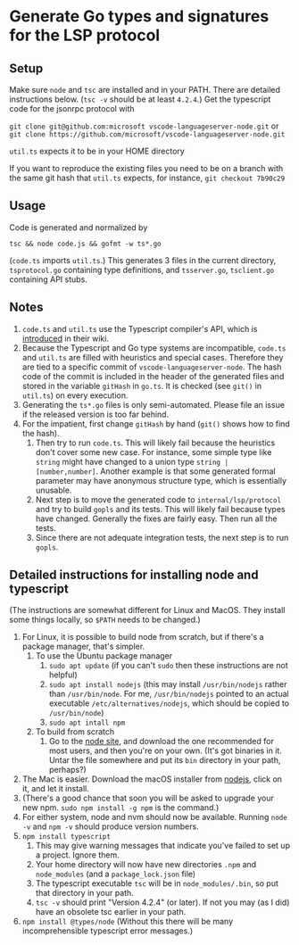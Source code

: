 # Generate Go types and signatures for the LSP protocol

## Setup

Make sure `node` and `tsc` are installed and in your PATH. There are detailed instructions below.
(`tsc -v` should be at least `4.2.4`.)
Get the typescript code for the jsonrpc protocol with

`git clone git@github.com:microsoft vscode-languageserver-node.git` or
`git clone https://github.com/microsoft/vscode-languageserver-node.git`

`util.ts` expects it to be in your HOME directory

If you want to reproduce the existing files you need to be on a branch with the same git hash that `util.ts` expects, for instance, `git checkout 7b90c29`

## Usage

Code is generated and normalized by

`tsc && node code.js && gofmt -w ts*.go`

(`code.ts` imports `util.ts`.) This generates 3 files in the current directory, `tsprotocol.go`
containing type definitions, and `tsserver.go`, `tsclient.go` containing API stubs.

## Notes

1. `code.ts` and `util.ts` use the Typescript compiler's API, which is [introduced](https://github.com/Microsoft/TypeScript/wiki/Architectural-Overview) in their wiki.
2. Because the Typescript and Go type systems are incompatible, `code.ts` and `util.ts` are filled with heuristics and special cases. Therefore they are tied to a specific commit of `vscode-languageserver-node`. The hash code of the commit is included in the header of
the generated files and stored in the variable `gitHash` in `go.ts`. It is checked (see `git()` in `util.ts`) on every execution.
3. Generating the `ts*.go` files is only semi-automated. Please file an issue if the released version is too far behind.
4. For the impatient, first change `gitHash` by hand (`git()` shows how to find the hash).
    1. Then try to run `code.ts`. This will likely fail because the heuristics don't cover some new case. For instance, some simple type like `string` might have changed to a union type `string | [number,number]`. Another example is that some generated formal parameter may have anonymous structure type, which is essentially unusable.
    2. Next step is to move the generated code to `internal/lsp/protocol` and try to build `gopls` and its tests. This will likely fail because types have changed. Generally the fixes are fairly easy. Then run all the tests.
    3. Since there are not adequate integration tests, the next step is to run `gopls`.

## Detailed instructions for installing node and typescript

(The instructions are somewhat different for  Linux and MacOS. They install some things locally, so `$PATH` needs to be changed.)

1. For Linux, it is possible to build node from scratch, but if there's a package manager, that's simpler.
    1. To use the Ubuntu package manager
        1. `sudo apt update` (if you can't `sudo` then these instructions are not helpful)
        2. `sudo apt install nodejs` (this may install `/usr/bin/nodejs` rather than `/usr/bin/node`. For me, `/usr/bin/nodejs` pointed to an actual executable `/etc/alternatives/nodejs`, which should be copied to `/usr/bin/node`)
        3. `sudo apt intall npm`
    1. To build from scratch
        1. Go to the [node site](https://nodejs.org), and download the one recommended for most users, and then you're on your own. (It's got binaries in it. Untar the file somewhere and put its `bin` directory in your path, perhaps?)
2. The Mac is easier. Download the macOS installer from [nodejs](https://nodejs.org), click on it, and let it install.
3. (There's a good chance that soon you will be asked to upgrade your new npm. `sudo npm install -g npm` is the command.)
4. For either system, node and nvm should now be available. Running `node -v` and `npm -v` should produce version numbers.
5. `npm install typescript`
    1. This may give warning messages that indicate you've failed to set up a project. Ignore them.
    2. Your home directory will now have new directories `.npm` and `node_modules` (and a `package_lock.json` file)
    3. The typescript executable `tsc` will be in `node_modules/.bin`, so put that directory in your path.
    4. `tsc -v` should print "Version 4.2.4" (or later). If not you may (as I did) have an obsolete tsc earlier in your path.
6. `npm install @types/node` (Without this there will be many incomprehensible typescript error messages.)
